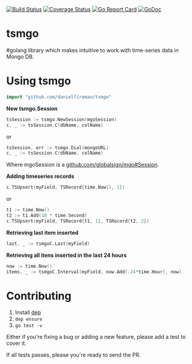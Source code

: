 [![Build Status](https://travis-ci.org/danielfireman/tsmgo.svg?branch=master)](https://travis-ci.org/danielfireman/tsmgo) [![Coverage Status](https://codecov.io/gh/danielfireman/tsmgo/branch/master/graph/badge.svg)](https://codecov.io/gh/danielfireman/tsmgo/branch/master/graph/badge.svg) [![Go Report Card](https://goreportcard.com/badge/github.com/danielfireman/tsmgo)](https://goreportcard.com/report/github.com/danielfireman/tsmgo) [![GoDoc](https://godoc.org/github.com/danielfireman/tsmgo?status.svg)](https://godoc.org/github.com/danielfireman/tsmgo)

# tsmgo

#golang library which makes intuitive to work with time-series data in Mongo DB.

# Using tsmgo

```go
import "github.com/danielfireman/tsmgo"
```

**New tsmgo.Session**

```go
tsSession := tsmgo.NewSession(mgoSession)
c, _ := tsSession.C(dbName, colName)
```

or

```go
tsSession, err := tsmgo.Dial(mongoURL)
c, _ := tsSession.C(dbName, colName)
```

Where mgoSession is a [github.com/globalsign/mgo#Session](https://godoc.org/github.com/globalsign/mgo#Session).

**Adding timeseries records**

```go
c.TSUpsert(myField, TSRecord{time.Now(), 1})
```

or

```go
t1 := time.Now()
t2 := t1.Add(10 * time.Second)
c.TSUpsert(myField, TSRecord{t1, 1}, TSRecord{t2, 2})
```

**Retrieving last item inserted**
```go
last, _ := tsmgoC.Last(myField)
```

**Retrieving all itens inserted in the last 24 hours**
```go
now := time.Now()
items, _ := tsmgoC.Interval(myField, now.Add(-24*time.Hour), now)
```

# Contributing

1. Install [dep](https://github.com/golang/dep/blob/master/docs/installation.md)
1. `dep ensure`
1. `go test -v`

Either if you're fixing a bug or adding a new feature, please add a test to cover it.

If all tests passes, please you're ready to send the PR.
